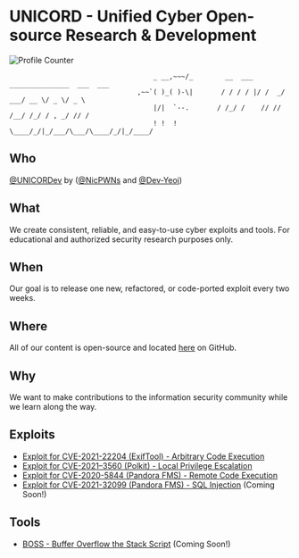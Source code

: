 # UNICORD - Unified Cyber Open-source Research & Development
![Profile Counter](https://komarev.com/ghpvc/?username=UNICORDev&color=blue)

                                        _ __,~~~/_        __  ___  _______________  ___  ___      
                                    ,~~`( )_( )-\|       / / / / |/ /  _/ ___/ __ \/ _ \/ _ \
                                        |/|  `--.       / /_/ /    // // /__/ /_/ / , _/ // /
                                        ! !  !          \____/_/|_/___/\___/\____/_/|_/____/ 


## Who
[@UNICORDev](https://unicord.dev) by ([@NicPWNs](https://github.com/NicPWNs) and [@Dev-Yeoj](https://github.com/Dev-Yeoj))

## What
We create consistent, reliable, and easy-to-use cyber exploits and tools. For educational and authorized security research purposes only.

## When
Our goal is to release one new, refactored, or code-ported exploit every two weeks.

## Where
All of our content is open-source and located [here](https://unicord.dev) on GitHub.

## Why
We want to make contributions to the information security community while we learn along the way.

## Exploits
- [Exploit for CVE-2021-22204 (ExifTool) - Arbitrary Code Execution](https://github.com/UNICORDev/exploit-CVE-2021-22204)
- [Exploit for CVE-2021–3560 (Polkit) - Local Privilege Escalation](https://github.com/UNICORDev/exploit-CVE-2021-3560)
- [Exploit for CVE-2020-5844 (Pandora FMS) - Remote Code Execution](https://github.com/UNICORDev/exploit-CVE-2020-5844)
- [Exploit for CVE-2021-32099 (Pandora FMS) - SQL Injection](https://github.com/UNICORDev/exploit-CVE-2021-32099) (Coming Soon!)

## Tools
- [BOSS - Buffer Overflow the Stack Script](https://github.com/UNICORDev/BOSS) (Coming Soon!)
